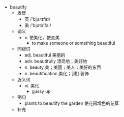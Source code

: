 - beautify
  - 发音
    - 英 /'bjuːtɪfaɪ/
    - 美 /'bjʊtə'fai/
  - 词义
    - v. 使美化，使变美
      - to make someone or something beautiful
  - 同根词
    - adj. beautiful 美丽的
    - adv. beautifully 漂亮地；美好地
    - n. beauty 美；美丽；美人；美好的东西
    - n. beautification 美化；[建] 装饰
  - 近义词
    - vi. 美化
      - gussy up
  - 例句
    - plants to beautify the garden 使花园增色的花草
  - 补充